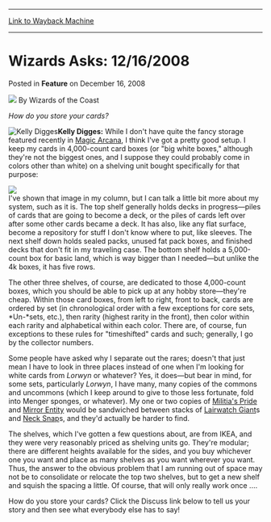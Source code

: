 
---
[Link to Wayback Machine](https://web.archive.org/web/20211024233213/https://magic.wizards.com/en/articles/archive/feature/wizards-asks-12162008-2008-12-16)

[_metadata_:wayback_url]:- "https://magic.wizards.com/en/articles/archive/feature/wizards-asks-12162008-2008-12-16"
[_metadata_:wayback_raw_url]:- "https://web.archive.org/web/20211024233213id_/https://magic.wizards.com/en/articles/archive/feature/wizards-asks-12162008-2008-12-16"
[_metadata_:wayback_capture_timestamp]:- "2021-10-24 23:32:13+00:00"
[_metadata_:description]:- "How do you store your cards?Kelly Digges: While I don't have quite the fancy storage featured recently in Magic Arcana, I think I've got a pretty good setup. I keep my cards in 4,000-count card boxes (or `big white boxes,` although they're not the biggest ones, and I suppose they could probably come in colors other than white) on a shelving unit bought specifically for that"
[_metadata_:generator]:- "Drupal 7 (http://drupal.org)"
[_metadata_:publish_date]:- "2008-12-16"
---


Wizards Asks: 12/16/2008
========================



 Posted in **Feature**
 on December 16, 2008 






![](https://media.magic.wizards.com/styles/auth_small/public/images/person/wizards_author.jpg)
By Wizards of the Coast











*How do you store your cards?*

![Kelly Digges](https://media.magic.wizards.com/image_legacy_migration/magic/images/mtgcom/authorpics/authorpic_kellydigges.jpg)**Kelly Digges:** While I don't have quite the fancy storage featured recently in [Magic Arcana](http://archive.wizards.com/Magic/Magazine/Article.aspx?x=mtg/daily/arcana/1735), I think I've got a pretty good setup. I keep my cards in 4,000-count card boxes (or "big white boxes," although they're not the biggest ones, and I suppose they could probably come in colors other than white) on a shelving unit bought specifically for that purpose:

![](https://media.magic.wizards.com/image_legacy_migration/magic/images/mtgcom/fcpics/serious/sf7_magicshelf.jpg)  
I've shown that image in my column, but I can talk a little bit more about my system, such as it is. The top shelf generally holds decks in progress—piles of cards that are going to become a deck, or the piles of cards left over after some other cards became a deck. It has also, like any flat surface, become a repository for stuff I don't know where to put, like sleeves. The next shelf down holds sealed packs, unused fat pack boxes, and finished decks that don't fit in my traveling case. The bottom shelf holds a 5,000-count box for basic land, which is way bigger than I needed—but unlike the 4k boxes, it has five rows.

The other three shelves, of course, are dedicated to those 4,000-count boxes, which you should be able to pick up at any hobby store—they're cheap. Within those card boxes, from left to right, front to back, cards are ordered by set (in chronological order with a few exceptions for core sets, *Un-*sets, etc.), then rarity (highest rarity in the front), then color within each rarity and alphabetical within each color. There are, of course, fun exceptions to these rules for "timeshifted" cards and such; generally, I go by the collector numbers.

Some people have asked why I separate out the rares; doesn't that just mean I have to look in three places instead of one when I'm looking for white cards from *Lorwyn* or whatever? Yes, it does—but bear in mind, for some sets, particularly *Lorwyn*, I have many, many copies of the commons and uncommons (which I keep around to give to those less fortunate, fold into Menger sponges, or whatever). My one or two copies of [Militia's Pride](https://gatherer.wizards.com/Pages/Card/Details.aspx?name=Militia%27s+Pride) and [Mirror Entity](https://gatherer.wizards.com/Pages/Card/Details.aspx?name=Mirror+Entity) would be sandwiched between stacks of [Lairwatch Giant](https://gatherer.wizards.com/Pages/Card/Details.aspx?name=Lairwatch+Giant)s and [Neck Snap](https://gatherer.wizards.com/Pages/Card/Details.aspx?name=Neck+Snap)s, and they'd actually be harder to find.

The shelves, which I've gotten a few questions about, are from IKEA, and they were very reasonably priced as shelving units go. They're modular; there are different heights available for the sides, and you buy whichever one you want and place as many shelves as you want wherever you want. Thus, the answer to the obvious problem that I am running out of space may not be to consolidate or relocate the top two shelves, but to get a new shelf and squish the spacing a little. Of course, that will only really work once ....

How do you store your cards? Click the Discuss link below to tell us your story and then see what everybody else has to say!







